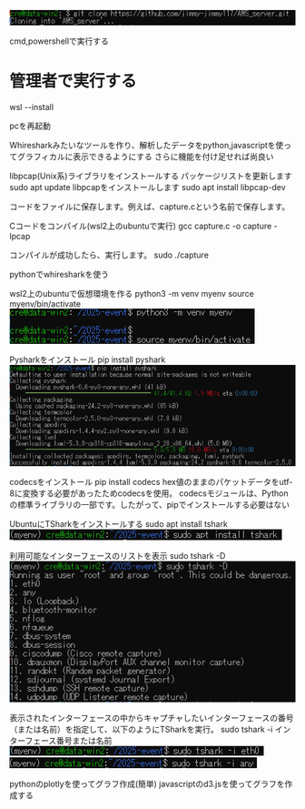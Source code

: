 ![git cloneの画像](キャプチャ1.PNG "git cloneの画像")

cmd,powershellで実行する
# 管理者で実行する
wsl --install

pcを再起動

Whiresharkみたいなツールを作り、解析したデータをpython,javascriptを使ってグラフィカルに表示できるようにする
さらに機能を付け足せれば尚良い

libpcap(Unix系)ライブラリをインストールする
パッケージリストを更新します
sudo apt update
libpcapをインストールします
sudo apt install libpcap-dev

コードをファイルに保存します。例えば、capture.cという名前で保存します。

Cコードをコンパイル(wsl2上のubuntuで実行)
gcc capture.c -o capture -lpcap

コンパイルが成功したら、実行します。
sudo ./capture


pythonでwhiresharkを使う

wsl2上のubuntuで仮想環境を作る
python3 -m venv myenv
source myenv/bin/activate
![仮想環境立ち上げ](キャプチャ3.PNG)

Pysharkをインストール
pip install pyshark
![Pysharkのインストール](キャプチャ2.PNG "Pysharkのインストール")

codecsをインストール
pip install codecs
hex値のままのパケットデータをutf-8に変換する必要があったためcodecsを使用。
codecsモジュールは、Pythonの標準ライブラリの一部です。したがって、pipでインストールする必要はない

UbuntuにTSharkをインストールする
sudo apt install tshark
![TSharkをインストール](キャプチャ4.PNG)

利用可能なインターフェースのリストを表示
sudo tshark -D
![利用可能リストの表示](キャプチャ5.PNG)

表示されたインターフェースの中からキャプチャしたいインターフェースの番号（または名前）を指定して、以下のようにTSharkを実行。
sudo tshark -i インターフェース番号または名前
![キャプチャ実行](キャプチャ6.PNG)
![キャプチャ実行](キャプチャ7.PNG)


pythonのplotlyを使ってグラフ作成(簡単)
javascriptのd3.jsを使ってグラフを作成する